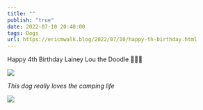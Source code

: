 ```yaml
---
title: ""
publish: "true"
date: 2022-07-10 20:40:00
tags: Dogs
url: https://ericmwalk.blog/2022/07/10/happy-th-birthday.html
---
```


Happy 4th Birthday Lainey Lou the Doodle 🐶🎂🎉

![](https://ericmwalk.blog/uploads/2022/0f7482618e.jpg)

*This dog really loves the camping life*

![](https://ericmwalk.blog/uploads/2022/f69e3c315b.jpg)